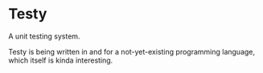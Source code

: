 Testy
=====

A unit testing system.

Testy is being written in and for a not-yet-existing programming
language, which itself is kinda interesting.
